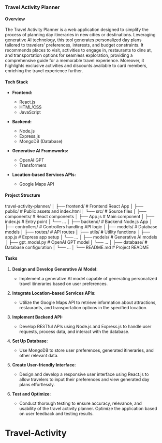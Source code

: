 ### Travel Activity Planner

#### Overview

The Travel Activity Planner is a web application designed to simplify the process of planning day itineraries in new cities or destinations. Leveraging generative AI technology, this tool generates personalized day plans tailored to travelers' preferences, interests, and budget constraints. It recommends places to visit, activities to engage in, restaurants to dine at, and transportation options for seamless exploration, providing a comprehensive guide for a memorable travel experience. Moreover, it highlights exclusive activities and discounts available to card members, enriching the travel experience further.

#### Tech Stack

- **Frontend:**

  - React.js
  - HTML/CSS
  - JavaScript

- **Backend:**

  - Node.js
  - Express.js
  - MongoDB (Database)

- **Generative AI Frameworks:**

  - OpenAI GPT
  - Transformers

- **Location-based Services APIs:**
  - Google Maps API

#### Project Structure

travel-activity-planner/
│
├── frontend/ # Frontend React App
│ ├── public/ # Public assets and index.html
│ └── src/ # Source files
│ ├── components/ # React components
│ ├── App.js # Main component
│ ├── index.js # Entry point
│ └── ...
│
├── backend/ # Backend Node.js App
│ ├── controllers/ # Controllers handling API logic
│ ├── models/ # Database models
│ ├── routes/ # API routes
│ ├── utils/ # Utility functions
│ ├── app.js # Express app setup
│ └── ...
│
├── models/ # Generative AI models
│ ├── gpt_model.py # OpenAI GPT model
│ └── ...
│
├── database/ # Database configuration
│ └── ...
│
└── README.md # Project README

#### Tasks

1. **Design and Develop Generative AI Model:**

   - Implement a generative AI model capable of generating personalized travel itineraries based on user preferences.

2. **Integrate Location-based Services APIs:**

   - Utilize the Google Maps API to retrieve information about attractions, restaurants, and transportation options in the specified location.

3. **Implement Backend API:**

   - Develop RESTful APIs using Node.js and Express.js to handle user requests, process data, and interact with the database.

4. **Set Up Database:**

   - Use MongoDB to store user preferences, generated itineraries, and other relevant data.

5. **Create User-friendly Interface:**

   - Design and develop a responsive user interface using React.js to allow travelers to input their preferences and view generated day plans effortlessly.

6. **Test and Optimize:**
   - Conduct thorough testing to ensure accuracy, relevance, and usability of the travel activity planner. Optimize the application based on user feedback and testing results.
# Travel-Activity
